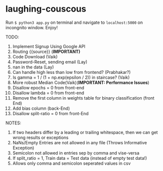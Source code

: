 # laughing-couscous

Run ```$ python3 app.py```  on terminal and navigate to ```localhost:5000``` on incongnito window. Enjoy!

TODO:
1. Implement Signup Using Google API
7. Routing {{source}} (**IMPORTANT)**
14. Code Download (Vaik)
18. Password-Reset, sending email (Lay)
23. nan in the data (Lay)
28. Can handle high less than low from frontend? (Prabhakar?)
30. Is gamma = 1 / (1 + np.exp(epsilon / 2)) in staircase? (Vaik)
31. More robust Median Code(Vaik)(**IMPORTANT: Performance Issues**)
32. Disallow epochs = 0 from front-end
33. Disallow lambda = 0 from front-end
34. Remove the first column in weights table for binary classification (front End)
35. Add bias column (back-End)
36. Disallow split-ratio = 0 from front-End

NOTES:
1. If two headers differ by a leading or trailing whitespace, then we can get wrong results or exceptions
2. NaNs/Empty Entries are not allowed in any file (Throws Informative Exception)
3. Semicolon not allowed in entries sep by comma and vise-versa
4. If split_ratio = 1, Train data = Test data (instead of empty test data!)
5. Allows only comma and semicolon seperated values in csv
